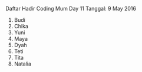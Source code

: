 Daftar Hadir Coding Mum Day 11
Tanggal: 9 May 2016

1. Budi
2. Chika
3. Yuni
4. Maya
5. Dyah
6. Teti
7. Tita
8. Natalia